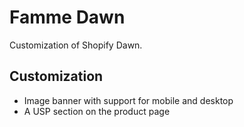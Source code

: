 # Famme Dawn

Customization of Shopify Dawn.

## Customization

* Image banner with support for mobile and desktop
* A USP section on the product page